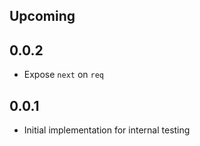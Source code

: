 ## Upcoming

## 0.0.2
- Expose `next` on `req`

## 0.0.1
- Initial implementation for internal testing
